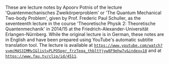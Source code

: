 These are lecture notes by Apoorv Potnis of the lecture 'Quantenmechanisches Zweikörperproblem' or 'The Quantum Mechanical Two-body Problem', given by Prof. Frederic Paul Schuller, as the seventeenth lecture in the course 'Theoretische Physik 2: Theoretische Quantenmechanik' in 2014/15 at the Friedrich-Alexander-Universität Erlangen-Nürnberg. While the original lecture is in German, these notes are in English and have been prepared using YouTube's automatic subtitle translation tool. The lecture is available at [`https://www.youtube.com/watch?v=mcM4S3IMMvI&list=PLPO5pgr_frzTeqa_thbltYjyw8F9ehw7v&index=18`](https://www.youtube.com/watch?v=mcM4S3IMMvI&list=PLPO5pgr_frzTeqa_thbltYjyw8F9ehw7v&index=18) and at [`https://www.fau.tv/clip/id/4511`](https://www.fau.tv/clip/id/4511).
